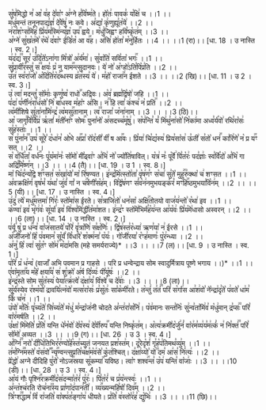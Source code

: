 

  
सु꣡ष꣢मिद्धो न꣣ आ꣡ व꣢ह दे꣣वा꣡ꣳ अ꣢ग्ने ह꣣वि꣡ष्म꣢ते। हो꣡तः꣢ पावक꣣ य꣡क्षि꣢ च ।।1 ।।  
म꣡धु꣢मन्तं तनूनपाद्य꣣ज्ञं꣢ दे꣣वे꣡षु꣢ नः कवे। अ꣣द्या꣡ कृ꣢णुह्यू꣣त꣡ये꣢ ।।2 ।।  
न꣢रा꣣श꣡ꣳस꣢मि꣣ह꣢ प्रि꣣य꣢म꣣स्मि꣢न्य꣣ज्ञ꣡ उप꣢꣯ ह्वये। म꣡धु꣢जिह्वꣳ हवि꣣ष्कृ꣡त꣢म् ।।3 ।।  
अ꣡ग्ने꣢ सु꣣ख꣡त꣢मे꣣ र꣡थे꣢ द꣣वा꣡ꣳ ई꣢डि꣣त꣡ आ व꣢꣯ह। अ꣢सि꣣ हो꣢ता꣣ म꣡नु꣢र्हितः ।।4 ।। ।।1 (रा)।। [धा. 18 । उ नास्ति । स्व. 2।]  
य꣢द꣣द्य꣢꣫ सूर꣣ उ꣢दि꣣ते꣡ऽना꣢गा मि꣣त्रो꣡ अ꣢र्य꣣मा꣢। सु꣣वा꣡ति꣢ सवि꣣ता꣡ भगः꣢꣯ ।।1 ।।  
सु꣣प्रावी꣡र꣢स्तु꣣ स꣢꣫ क्षयः꣣ प्र꣡ नु याम꣢꣯न्त्सुदानवः। ये꣢ नो꣣ अ꣡ꣳहो꣢ऽति꣣पि꣡प्र꣢ति ।।2 ।।  
उ꣣त꣢ स्व꣣रा꣢जो꣣ अ꣡दि꣢ति꣣र꣡द꣢ब्धस्य व्र꣣त꣢स्य꣣ ये꣢। म꣣हो꣡ राजा꣢꣯न ईशते ।।3 ।। ।।2 (खि)।। [धा. 11 । उ 2 । स्व. 3।]  
उ꣡ त्वा꣢ मदन्तु꣣ सो꣡माः꣢ कृणु꣣ष्व꣡ राधो꣢꣯ अद्रिवः। अ꣡व꣢ ब्रह्म꣣द्वि꣡षो꣢ जहि ।।1 ।।  
प꣣दा꣢ प꣣णी꣡न꣢रा꣣ध꣢सो꣣ नि꣡ बा꣢धस्व म꣣हा꣡ꣳ अ꣢सि। न꣢꣫ हि त्वा꣣ क꣢श्च꣣ न꣡ प्रति꣢꣯ ।।2 ।।  
त्व꣡मी꣢शिषे सु꣣ता꣢ना꣣मि꣢न्द्र꣣ त्व꣡मसु꣢꣯तानाम्। त्व꣢꣫ राजा꣣ ज꣡ना꣢नाम् ।।3 ।। ।।3 (ठि)।।  
आ꣡ जागृ꣢꣯वि꣣र्वि꣡प्र꣢ ऋ꣣तां꣢ म꣢ती꣣ना꣡ꣳ सोमः꣢꣯ पुना꣣नो꣡ अ꣢सदच्च꣣मू꣡षु꣢। स꣡प꣢न्ति꣣ यं꣡ मि꣢थु꣣ना꣢सो꣣ नि꣡का꣢मा अध्व꣣र्य꣡वो꣢ रथि꣣रा꣡सः꣢ सु꣣ह꣡स्ताः꣢ ।।1 ।।  
स꣡ पु꣢ना꣣न꣢꣫ उप꣣ सू꣢रे꣣ द꣡धा꣢न꣣ ओ꣡भे अ꣢꣯प्रा꣣ रो꣡द꣢सी꣣ वी꣡ ष आ꣢꣯वः। प्रि꣣या꣢ चि꣣द्य꣡स्य꣢ प्रिय꣣सा꣡स꣢ ऊ꣣ती꣢ स꣣तो꣡ धनं꣢꣯ का꣣रि꣢णे꣣ न꣡ प्र य꣢꣯ꣳ सत् ।।2 ।।  
स꣡ व꣢र्धि꣣ता꣡ वर्ध꣢꣯नः पू꣣य꣡मा꣢नः꣣ सो꣡मो꣢ मी꣣ढ्वा꣢ꣳ अ꣣भि꣢ नो꣣ ज्यो꣡ति꣢षावित्। य꣡त्र꣢ नः꣣ पू꣡र्वे꣢ पि꣣त꣡रः꣢ पद꣣ज्ञाः꣢ स्व꣣र्वि꣡दो꣢ अ꣣भि꣡ गा अद्रि꣢꣯मि꣣ष्ण꣢न् ।।3 ।। ।।4 (तै)।। [धा. 19 । उ 1 । स्व. 8।]  
मा꣡ चि꣢द꣣न्य꣡द्वि श꣢꣯ꣳसत꣣ स꣡खा꣢यो꣣ मा꣡ रि꣢षण्यत। इ꣢न्द्र꣣मि꣡त्स्तो꣢ता꣣ वृ꣡ष꣢ण꣣ꣳ स꣡चा꣢ सु꣣ते꣡ मुहु꣢꣯रु꣣क्था꣡ च꣢ शꣳसत ।।1 ।।  
अ꣣वक्रक्षि꣡णं꣢ वृष꣣भं꣡ य꣢था꣣ जु꣢वं꣣ गां꣡ न च꣢꣯र्षणी꣣स꣡ह꣢म्। वि꣣द्वे꣡ष꣢णꣳ सं꣣व꣡न꣢नमुभयङ्क꣣रं꣡ मꣳहि꣢꣯ष्ठमुभया꣣वि꣡न꣢म् ।।2 ।। ।।5 (यी)।।
[धा. 17 । उ नास्ति । स्व. 4।]  
उ꣢दु꣣ त्ये꣡ मधु꣢꣯मत्तमा꣣ गि꣢रः꣣ स्तो꣡मा꣢स ईरते। स꣣त्राजि꣡तो꣢ धन꣣सा꣡ अक्षि꣢꣯तोतयो वाज꣣य꣢न्तो꣣ र꣡था꣢ इव ।।1 ।।  
क꣡ण्वा꣢ इव꣣ भृ꣡ग꣢वः꣣ सू꣡र्या꣢ इव꣣ वि꣢श्व꣣मि꣢द्धी꣣त꣡मा꣢शत। इ꣢न्द्र꣣ꣳ स्तो꣡मे꣢भिर्म꣣ह꣡य꣢न्त आ꣣य꣡वः꣢ प्रि꣣य꣡मे꣢धासो अस्वरन् ।।2 ।। ।।6 (ला)।।
[धा. 14 । उ नास्ति । स्व. 2।]  
प꣢र्यू꣣ षु꣡ प्र ध꣢꣯न्व꣣ वा꣡ज꣢सातये꣣ प꣡रि꣢ वृ꣣त्रा꣡णि꣢ स꣣क्ष꣡णिः꣢। द्वि꣣ष꣢स्त꣣र꣡ध्या꣢ ऋण꣣या꣡ न꣢ ईरसे ।।1 ।।  
अ꣡जी꣢जनो꣣ हि꣡ प꣢वमान꣣ सू꣡र्यं꣢ वि꣣धा꣢रे꣣ श꣡क्म꣢ना꣣ प꣡यः꣢। गो꣡जी꣢रया꣣ र꣡ꣳह꣢माणः꣣ पु꣡र꣢न्ध्या ।।2 ।।  
अ꣢नु꣣ हि꣡ त्वा꣢ सु꣣त꣡ꣳ सो꣢म꣣ म꣡दा꣢मसि (महे समर्यराज्ये)* ।।3 ।। ।।7 (ल)।।
[धा. 9 । उ नास्ति । स्व. 1।]  
प꣢रि꣣ प्र꣡ ध꣢न्व꣡ (वाजाँ अभि पवमान प्र गाहसे । परि प्र धन्वेन्द्राय सोम स्वादुर्मित्राय पूष्णे भगाय ।।)* ।।1 ।।  
ए꣣वा꣡मृता꣢꣯य म꣣हे꣡ क्षया꣢꣯य꣣ स꣢ शु꣣क्रो꣡ अ꣢र्ष दि꣣व्यः꣢ पी꣣यू꣡षः꣢ ।।2 ।।  
इ꣡न्द्र꣢स्ते सोम सु꣣त꣡स्य꣢ पेया꣣त्क्र꣢त्वे꣣ द꣡क्षा꣢य꣣ वि꣡श्वे꣢ च दे꣣वाः꣢ ।।3 ।। ।।8 (ला)।।  
सू꣡र्य꣢स्येव र꣣श्म꣡यो꣢ द्रावयि꣣त्न꣡वो꣢ मत्स꣣रा꣡सः꣢ प्र꣣सु꣡तः꣢ सा꣣क꣡मी꣢रते। त꣡न्तुं꣢ त꣣तं꣢꣫ परि꣣ स꣡र्गा꣢स आ꣣श꣢वो꣣ ने꣡न्द्रा꣢दृ꣣ते꣡ प꣢वते꣣ धा꣢म꣣ किं꣢ च꣣न꣢ ।।1 ।।  
उ꣡पो꣢ म꣣तिः꣢ पृ꣣च्य꣡ते꣢ सि꣣च्य꣢ते꣣ म꣡धु꣢ म꣣न्द्रा꣡ज꣢नी चोदते अ꣣न्त꣢रा꣣स꣡नि꣢। प꣡व꣢मानः सन्त꣣निः꣡ सु꣢न्व꣣ता꣡मि꣢व꣣ म꣡धु꣢मान् द्र꣣प्सः꣢꣫ परि꣣ वा꣡र꣢मर्षति ।।2 ।।  
उ꣣क्षा꣡ मि꣢मेति꣣ प्र꣡ति꣢ यन्ति धे꣣न꣡वो꣢ दे꣣व꣡स्य꣢ दे꣣वी꣡रुप꣢꣯ यन्ति निष्कृ꣣त꣢म्। अ꣡त्य꣢क्रमी꣣द꣡र्जु꣢नं꣣ वा꣡र꣢म꣣व्य꣢य꣣म꣢त्कं꣣ न꣢ नि꣣क्तं꣢꣫ परि꣣ सो꣡मो꣢ अव्यत ।।3 ।। ।।9 (ग)।। [धा. 26 । उ 3 । स्व. 4।]  
अ꣣ग्निं꣢꣫ नरो꣣ दी꣡धि꣢तिभिर꣣र꣢ण्यो꣣र्ह꣡स्त꣢च्युतं जनयत प्रश꣣स्त꣢म्। दू꣣रेदृ꣡शं꣢ गृ꣣ह꣡प꣢तिमथ꣣व्यु꣢म् ।।1 ।।  
त꣢म꣣ग्नि꣢꣫मस्ते꣣ व꣡स꣢वो꣣꣬ न्यृ꣢꣯ण्वन्त्सुप्रति꣣च꣢क्ष꣣म꣡व꣢से꣣ कु꣡त꣢श्चित्।
द꣣क्षा꣢य्यो꣣ यो꣢꣫ दम꣣ आ꣢स꣣ नि꣡त्यः꣢ ।।2 ।।  
प्रे꣡द्धो꣢ अग्ने दीदिहि पु꣣रो꣡ नोऽज꣢꣯स्रया सू꣣कम्या꣢꣯ यविष्ठ। त्वा꣡ꣳ शश्व꣢꣯न्त꣣ उ꣡प꣢ यन्ति꣣ वा꣡जाः꣢ ।।3 ।। ।।10 (डी)।। [धा. 28 । उ 3 । स्व. 4।]  
आ꣡यं गौः पृश्नि꣢꣯रक्रमी꣣द꣡स꣢दन्मा꣣त꣡रं꣢ पु꣣रः꣢। पि꣣त꣡रं꣢ च प्र꣣य꣡न्त्स्वः꣢ ।।1 ।।  
अ꣣न्त꣡श्च꣢रति रोच꣣ना꣢꣫स्य प्रा꣣णा꣡द꣢पान꣣ती꣢। व्य꣢꣯ख्यन्महि꣣षो꣡ दिव꣢꣯म् ।।2 ।।  
त्रि꣣ꣳश꣢꣫द्धाम꣣ वि꣡ रा꣢जति꣣ वा꣡क्प꣢त꣣ङ्गा꣡य꣢ धीयते। प्र꣢ति꣣ व꣢स्तो꣣र꣢ह꣣ द्यु꣡भिः꣢ ।।3 ।। ।।11 (छि)।।  
